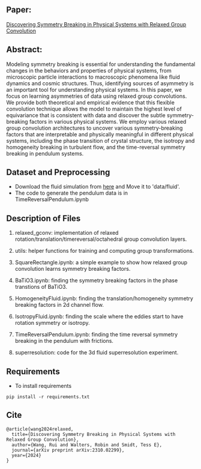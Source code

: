 ## Paper: 
[Discovering Symmetry Breaking in Physical Systems with Relaxed Group Convolution](https://arxiv.org/abs/2310.02299)

## Abstract:
Modeling symmetry breaking is essential for understanding the fundamental changes in the behaviors and properties of physical systems, from microscopic particle interactions to macroscopic phenomena like fluid dynamics and cosmic structures. Thus, identifying sources of asymmetry is an important tool for understanding physical systems. In this paper, we focus on learning asymmetries of data using relaxed group convolutions.  We provide both theoretical and empirical evidence that this flexible convolution technique allows the model to maintain the highest level of equivariance that is consistent with data and discover the subtle symmetry-breaking factors in various physical systems. We employ various relaxed group convolution architectures to uncover various symmetry-breaking factors that are interpretable and physically meaningful in different physical systems, including the phase transition of crystal structure, the isotropy and homogeneity breaking in turbulent flow, and the time-reversal symmetry breaking in pendulum systems.

## Dataset and Preprocessing
- Download the fluid simulation from [here](https://drive.google.com/file/d/1zy8v2I0ifwsCnzpOfNKG8NKvHDN3eOck/view?usp=sharing) and Move it to 'data/fluid'.
- The code to generate the pendulum data is in TimeReversalPendulum.ipynb



## Description of Files
1. relaxed_gconv: implementation of relaxed rotation/translation/timereversal/octahedral group convolution layers.

2. utils: helper functions for training and computing group transformations. 

3. SquareRectangle.ipynb: a simple example to show how relaxed group convolution learns symmetry breaking factors. 
     
3. BaTiO3.ipynb: finding the symmetry breaking factors in the phase transtions of BaTiO3.

4. HomogeneityFluid.ipynb: finding the translation/homogeneity symmetry breaking factors in 2d channel flow. 

5. IsotropyFluid.ipynb: finding the scale where the eddies start to have rotation symmetry or isotropy. 

6. TimeReversalPendulum.ipynb: finding the time reversal symmetry breaking in the pendulum with frictions. 

7. superresolution: code for the 3d fluid superresolution experiment. 


## Requirements
- To install requirements
```
pip install -r requirements.txt
```

## Cite
```
@article{wang2024relaxed,
  title={Discovering Symmetry Breaking in Physical Systems with Relaxed Group Convolution},
  author={Wang, Rui and Walters, Robin and Smidt, Tess E},
  journal={arXiv preprint arXiv:2310.02299},
  year={2024}
}
```
